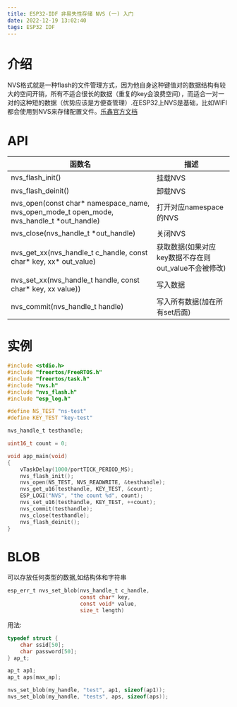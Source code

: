 ```yaml
---
title: ESP32-IDF 非易失性存储 NVS (一) 入门
date: 2022-12-19 13:02:40
tags: ESP32 IDF
---
```


# 介绍

NVS格式就是一种flash的文件管理方式，因为他自身这种键值对的数据结构有较大的空间开销，所有不适合很长的数据（重复的key会浪费空间），而适合一对一对的这种短的数据（优势应该是方便查管理）.在ESP32上NVS是基础，比如WIFI都会使用到NVS来存储配置文件。[乐鑫官方文档](https://docs.espressif.com/projects/esp-idf/zh_CN/latest/esp32/api-reference/storage/nvs_flash.html)

# API

| 函数名                                                       | 描述                                                 |
| ------------------------------------------------------------ | ---------------------------------------------------- |
| nvs_flash_init()                                             | 挂载NVS                                              |
| nvs_flash_deinit()                                           | 卸载NVS                                              |
| nvs_open(const char* namespace_name, nvs_open_mode_t open_mode, nvs_handle_t *out_handle) | 打开对应namespace的NVS                               |
| nvs_close(nvs_handle_t *out_handle)                          | 关闭NVS                                              |
| nvs_get_xx(nvs_handle_t c_handle, const char* key, xx* out_value) | 获取数据(如果对应key数据不存在则out_value不会被修改) |
| nvs_set_xx(nvs_handle_t handle, const char* key, xx value))  | 写入数据                                             |
| nvs_commit(nvs_handle_t handle)                              | 写入所有数据(加在所有set后面)                        |

# 实例

```c
#include <stdio.h>
#include "freertos/FreeRTOS.h"
#include "freertos/task.h"
#include "nvs.h"
#include "nvs_flash.h"
#include "esp_log.h"

#define NS_TEST "ns-test"
#define KEY_TEST "key-test"

nvs_handle_t testhandle;

uint16_t count = 0;

void app_main(void)
{
    vTaskDelay(1000/portTICK_PERIOD_MS);
    nvs_flash_init();
    nvs_open(NS_TEST, NVS_READWRITE, &testhandle);
    nvs_get_u16(testhandle, KEY_TEST, &count);
    ESP_LOGI("NVS", "the count %d", count);
    nvs_set_u16(testhandle, KEY_TEST, ++count);
    nvs_commit(testhandle);
    nvs_close(testhandle);
    nvs_flash_deinit();
}
```

# BLOB

可以存放任何类型的数据,如结构体和字符串

```c
esp_err_t nvs_set_blob(nvs_handle_t c_handle,
                       const char* key,
                       const void* value,
                       size_t length)
```

用法:

```c
typedef struct {
    char ssid[50];
    char password[50];
} ap_t;

ap_t ap1;
ap_t aps[max_ap];

nvs_set_blob(my_handle, "test", ap1, sizeof(ap1));
nvs_set_blob(my_handle, "tests", aps, sizeof(aps));
```

